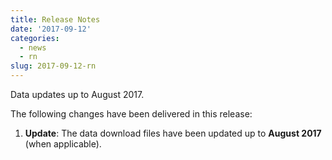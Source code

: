 ```yaml
---
title: Release Notes
date: '2017-09-12'
categories:
  - news
  - rn
slug: 2017-09-12-rn
---
```


Data updates up to August 2017.

The following changes have been delivered in this release:

1. **Update**: The data download files have been updated up to **August 2017** (when applicable).
